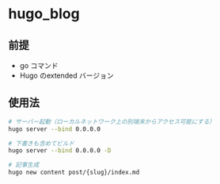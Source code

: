 # hugo_blog
## 前提

- go コマンド
- Hugo のextended バージョン

## 使用法

```bash
# サーバー起動（ローカルネットワーク上の別端末からアクセス可能にする）
hugo server --bind 0.0.0.0

# 下書きも含めてビルド
hugo server --bind 0.0.0.0 -D

# 記事生成
hugo new content post/{slug}/index.md
```
